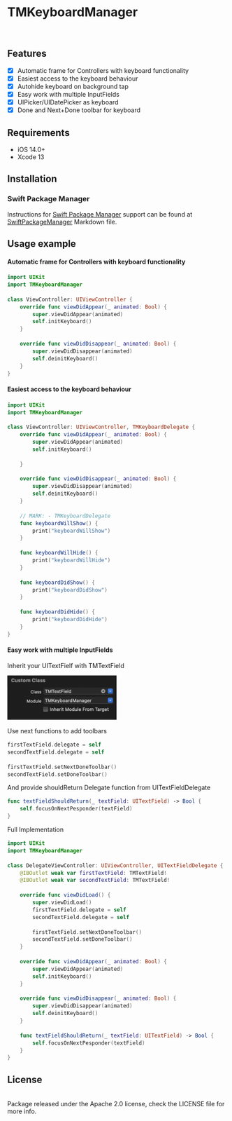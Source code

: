 # TMKeyboardManager
<br />

## Features

- [x] Automatic frame for Controllers with keyboard functionality
- [x] Easiest access to the keyboard behaviour 
- [x] Autohide keyboard on background tap
- [x] Easy work with multiple InputFields
- [x] UIPicker/UIDatePicker as keyboard
- [x] Done and Next+Done toolbar for keyboard 

## Requirements

- iOS 14.0+
- Xcode 13

## Installation

### Swift Package Manager

Instructions for [Swift Package Manager](https://swift.org/package-manager/) support can be
found at [SwiftPackageManager](SwiftPackageManager.md) Markdown file.

## Usage example

#### Automatic frame for Controllers with keyboard functionality
```swift
import UIKit
import TMKeyboardManager

class ViewController: UIViewController {
    override func viewDidAppear(_ animated: Bool) {
        super.viewDidAppear(animated)
        self.initKeyboard()
    }

    override func viewDidDisappear(_ animated: Bool) {
        super.viewDidDisappear(animated)
        self.deinitKeyboard()
    }
}
```

#### Easiest access to the keyboard behaviour
```swift
import UIKit
import TMKeyboardManager

class ViewController: UIViewController, TMKeyboardDelegate {
    override func viewDidAppear(_ animated: Bool) {
        super.viewDidAppear(animated)
        self.initKeyboard()

    }

    override func viewDidDisappear(_ animated: Bool) {
        super.viewDidDisappear(animated)
        self.deinitKeyboard()
    }

    // MARK: - TMKeyboardDelegate
    func keyboardWillShow() {
        print("keyboardWillShow")
    }

    func keyboardWillHide() {
        print("keyboardWillHide")
    }

    func keyboardDidShow() {
        print("keyboardDidShow")
    }

    func keyboardDidHide() {
        print("keyboardDidHide")
    }
}
```

#### Easy work with multiple InputFields

Inherit your UITextFielf with TMTextField

<img src= "https://raw.githubusercontent.com/Rayllienstery/TMKeyboardManager/main/Media/TMTextField.png" width="250" >

Use next functions to add toolbars
```swift
firstTextField.delegate = self
secondTextField.delegate = self
        
firstTextField.setNextDoneToolbar()
secondTextField.setDoneToolbar()
```

And provide shouldReturn Delegate function from UITextFieldDelegate
```swift
func textFieldShouldReturn(_ textField: UITextField) -> Bool {
    self.focusOnNextPesponder(textField)
}
```

Full Implementation
```swift
import UIKit
import TMKeyboardManager

class DelegateViewController: UIViewController, UITextFieldDelegate {
    @IBOutlet weak var firstTextField: TMTextField!
    @IBOutlet weak var secondTextField: TMTextField!

    override func viewDidLoad() {
        super.viewDidLoad()
        firstTextField.delegate = self
        secondTextField.delegate = self

        firstTextField.setNextDoneToolbar()
        secondTextField.setDoneToolbar()
    }
    
    override func viewDidAppear(_ animated: Bool) {
        super.viewDidAppear(animated)
        self.initKeyboard()
    }

    override func viewDidDisappear(_ animated: Bool) {
        super.viewDidDisappear(animated)
        self.deinitKeyboard()
    }

    func textFieldShouldReturn(_ textField: UITextField) -> Bool {
        self.focusOnNextPesponder(textField)
    }
}
```

## License
<br />
Package released under the Apache 2.0 license, check the LICENSE file for more info.
